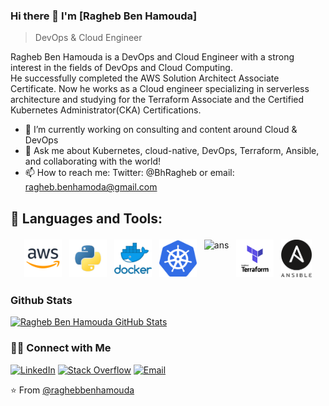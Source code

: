 ### Hi there 👋 I'm [Ragheb Ben Hamouda]
> DevOps & Cloud Engineer




<div>
 <p>
 Ragheb Ben Hamouda is a DevOps and Cloud Engineer with a strong interest in the fields of DevOps and Cloud Computing.  <br />
 He successfully completed the AWS Solution Architect Associate Certificate. Now he works as a Cloud engineer specializing in serverless architecture and studying for the Terraform Associate and the Certified Kubernetes Administrator(CKA) Certifications.

   
- 🔭 I’m currently working on consulting and content around Cloud & DevOps
- 💬 Ask me about Kubernetes, cloud-native, DevOps, Terraform, Ansible, and collaborating with the world!
- 📫 How to reach me: Twitter: @BhRagheb or email: ragheb.benhamoda@gmail.com

</p>
</div>

## 🧰 Languages and Tools:
<p align="center">
<img src="https://raw.githubusercontent.com/github/explore/80688e429a7d4ef2fca1e82350fe8e3517d3494d/topics/aws/aws.png" alt="AWS" height="60" style="vertical-align:top; margin:4px">
<img src="https://raw.githubusercontent.com/github/explore/80688e429a7d4ef2fca1e82350fe8e3517d3494d/topics/python/python.png" alt="Python" height="60" style="vertical-align:top; margin:4px">
<img src="https://raw.githubusercontent.com/github/explore/80688e429a7d4ef2fca1e82350fe8e3517d3494d/topics/docker/docker.png" alt="Docker" height="60" style="vertical-align:top; margin:4px">
<img src="https://raw.githubusercontent.com/github/explore/80688e429a7d4ef2fca1e82350fe8e3517d3494d/topics/kubernetes/kubernetes.png" alt="Kubernetes" height="60" style="vertical-align:top; margin:4px">
<img src="https://raw.githubusercontent.com/github/explore/80688e429a7d4ef2fca1e82350fe8e3517d3494d/topics/kubernetes/ansible.png" alt="ans" height="60" style="vertical-align:top; margin:4px">
<img src="https://github.com/raghebbenhamouda/RaghebBenHamouda/blob/master/terraform.png" alt="Terraform" height="60" style="vertical-align:top; margin:4px">
<img src="https://github.com/raghebbenhamouda/RaghebBenHamouda/blob/master/ansible.png" alt="Ansible" height="60" style="vertical-align:top; margin:4px">

</p>


### Github Stats

[![Ragheb Ben Hamouda GitHub Stats](https://github-readme-stats.vercel.app/api?username=raghebbenhamouda&show_icons=true&count_private=true)](https://github.com/raghebbenhamouda)

<h3> 🤝🏻 Connect with Me </h3>

<p align="center">

<a href="https://www.linkedin.com/in/ragheb-ben-hamouda/" target="_blank"><img alt="LinkedIn" src="https://img.shields.io/badge/LinkedIn-@raghebbenhamouda-blue?style=flat&logo=linkedin"></a>
 <a href="https://twitter.com/BhRagheb" target="_blank"><img alt="Stack Overflow" src="https://img.shields.io/twitter/follow/BhRagheb?style=social"></a>
<a href="mailto:ragheb.benhamoda@gmail.com"><img alt="Email" src="https://img.shields.io/badge/Email-ragheb.benhamoda@gmail.com-blue?style=flat&logo=gmail"></a>
</p>


⭐️ From [@raghebbenhamouda](https://github.com/raghebbenhamouda)
